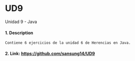 # UD9
Unidad 9 - Java

#### 1. Description
```
Contiene 6 ejercicios de la unidad 6 de Herencias en Java.
```

#### 2. Link: https://github.com/sansung14/UD9
